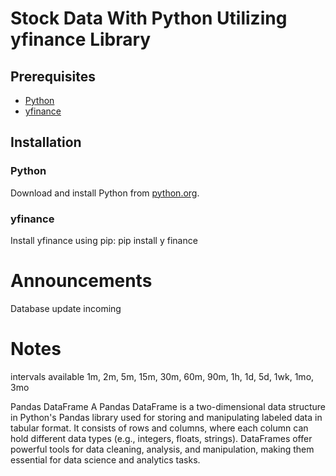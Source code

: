 # Stock Data With Python Utilizing yfinance Library

## Prerequisites
- [Python](https://www.python.org/downloads/)
- [yfinance](https://pypi.org/project/yfinance/)

## Installation
### Python
Download and install Python from [python.org](https://www.python.org/downloads/).

### yfinance
Install yfinance using pip:
pip install y finance


# Announcements
Database update incoming

# Notes

intervals available
1m, 2m, 5m, 15m, 30m, 60m, 90m, 1h, 1d, 5d, 1wk, 1mo, 3mo

Pandas DataFrame
A Pandas DataFrame is a two-dimensional data structure in Python's Pandas library used for storing and manipulating labeled data in tabular format. It consists of rows and columns, where each column can hold different data types (e.g., integers, floats, strings). DataFrames offer powerful tools for data cleaning, analysis, and manipulation, making them essential for data science and analytics tasks.
